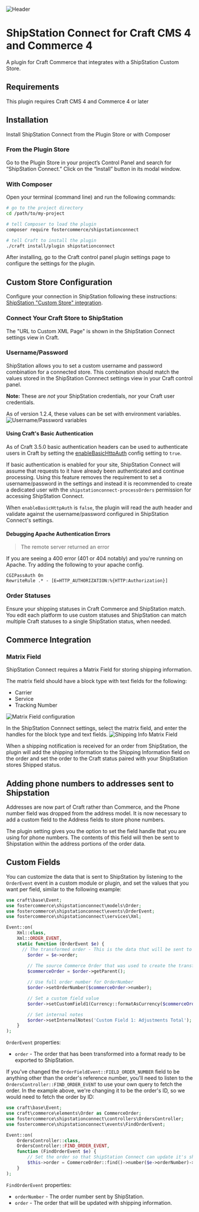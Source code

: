 ![Header](resources/img/header.png)

# ShipStation Connect for Craft CMS 4 and Commerce 4

A plugin for Craft Commerce that integrates with a ShipStation Custom Store.

## Requirements

This plugin requires Craft CMS 4 and Commerce 4 or later

## Installation

Install ShipStation Connect from the Plugin Store or with Composer

### From the Plugin Store

Go to the Plugin Store in your project’s Control Panel and search for
“ShipStation Connect.” Click on the “Install” button in its modal window.

### With Composer

Open your terminal (command line) and run the following commands:

```bash
# go to the project directory
cd /path/to/my-project

# tell Composer to load the plugin
composer require fostercommerce/shipstationconnect

# tell Craft to install the plugin
./craft install/plugin shipstationconnect
```

After installing, go to the Craft control panel plugin settings page to
configure the settings for the plugin.

## Custom Store Configuration

Configure your connection in ShipStation following these instructions:
[ShipStation "Custom Store" integration](https://help.shipstation.com/hc/en-us/articles/360025856192-Custom-Store-Development-Guide#UUID-685007d9-4cda-06f2-d2f6-011ab46805af_UUID-001f552d-4260-aeb0-8a23-0f6ff166e045).

### Connect Your Craft Store to ShipStation

The "URL to Custom XML Page" is shown in the ShipStation Connect settings view
in Craft.

### Username/Password

ShipStation allows you to set a custom username and password combination for a
connected store. This combination should match the values stored in the
ShipStation Connnect settings view in your Craft control panel.

**Note:** These are *not* your ShipStation credentials, nor your Craft user
credentials.

As of version 1.2.4, these values can be set with environment variables.
![Username/Password variables](screenshots/username-password-env-values.png)

#### Using Craft's Basic Authentication

As of Craft 3.5.0 basic authentication headers can be used to authenticate users
in Craft by setting the
[enableBasicHttpAuth](https://github.com/craftcms/cms/commit/0bb12973635f8cd3cfa11e97b94306dc643c054b)
config setting to `true`.

If basic authentication is enabled for your site,
ShipStation Connect will assume that requests to it have already been
authenticated and continue processing. Using this feature removes the
requirement to set a username/password in the settings and instead it is
recommended to create a dedicated user with the
`shipstationconnect-processOrders` permission for accessing ShipStation Connect.

When `enableBasicHttpAuth` is `false`, the plugin will read the auth header and
validate against the username/password configured in ShipStation Connect's
settings.

#### Debugging Apache Authentication Errors

> The remote server returned an error

If you are seeing a 400 error (401 or 404 notably) and you're running on Apache.
Try adding the following to your apache config.

```
CGIPassAuth On
RewriteRule .* - [E=HTTP_AUTHORIZATION:%{HTTP:Authorization}]
```

### Order Statuses

Ensure your shipping statuses in Craft Commerce and ShipStation match. You edit
each platform to use custom statuses and ShipStation can match multiple Craft
statuses to a single ShipStation status, when needed.

## Commerce Integration

### Matrix Field

ShipStation Connect requires a Matrix Field for storing shipping information.

The matrix field should have a block type with text fields for the following:

- Carrier
- Service
- Tracking Number

![Matrix Field configuration](screenshots/matrix_field.png)

In the ShipStation Connnect settings, select the matrix field, and enter the
handles for the block type and text fields.
![Shipping Info Matrix Field](screenshots/shipping-info-matrix-field.png)

When a shipping notification is received for an order from ShipStation, the
plugin will add the shipping information to the Shipping Information field on
the order and set the order to the Craft status paired with your ShipStation
stores Shipped status.

## Adding phone numbers to addresses sent to Shipstation

Addresses are now part of Craft rather than Commerce, and the Phone number field was dropped from the address model. It
is now necessary to add a custom field to the Address fields to store phone numbers.

The plugin setting gives you the option to set the field handle that you are using for phone numbers. The contents of
this field will then be sent to Shipstation within the address portions of the order data.

## Custom Fields

You can customize the data that is sent to ShipStation by listening to the `OrderEvent` event in a custom module or
plugin, and set the values that you want per field, similar to the following example:

```php
use craft\base\Event;
use fostercommerce\shipstationconnect\models\Order;
use fostercommerce\shipstationconnect\events\OrderEvent;
use fostercommerce\shipstationconnect\services\Xml;

Event::on(
	Xml::class,
	Xml::ORDER_EVENT,
	static function (OrderEvent $e) {
	  // The transformed order - This is the data that will be sent to ShipStation.
		$order = $e->order;
		
		// The source Commerce Order that was used to create the transformed order.
		$commerceOrder = $order->getParent();

		// Use full order number for OrderNumber
		$order->setOrderNumber($commerceOrder->number);

		// Set a custom field value
		$order->setCustomField1(Currency::formatAsCurrency($commerceOrder->getAdjustmentsTotal(), 'USD'));

		// Set internal notes
		$order->setInternalNotes('Custom Field 1: Adjustments Total');
	}
);
```

`OrderEvent` properties:

- `order` - The order that has been transformed into a format ready to be exported to ShipStation. 

If you've changed the `OrderFieldEvent::FIELD_ORDER_NUMBER` field to be anything
other than the order's reference number, you'll need to listen to the
`OrdersController::FIND_ORDER_EVENT` to use your own query to fetch the order.
In the example above, we're changing it to be the order's ID, so we would need
to fetch the order by ID:

```php
use craft\base\Event;
use craft\commerce\elements\Order as CommerceOrder;
use fostercommerce\shipstationconnect\controllers\OrdersController;
use fostercommerce\shipstationconnect\events\FindOrderEvent;

Event::on(
    OrdersController::class,
    OrdersController::FIND_ORDER_EVENT,
    function (FindOrderEvent $e) {
        // Set the order so that ShipStation Connect can update it's shipping details.
        $this->order = CommerceOrder::find()->number($e->orderNumber)->one();
    }
);
```

`FindOrderEvent` properties:

- `orderNumber` - The order number sent by ShipStation.
- `order` - The order that will be updated with shipping information.
